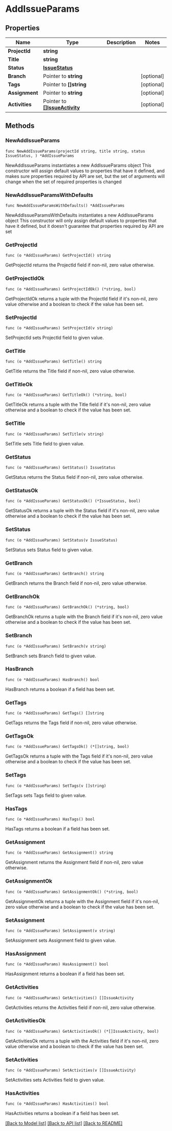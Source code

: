 # AddIssueParams

## Properties

Name | Type | Description | Notes
------------ | ------------- | ------------- | -------------
**ProjectId** | **string** |  | 
**Title** | **string** |  | 
**Status** | [**IssueStatus**](IssueStatus.md) |  | 
**Branch** | Pointer to **string** |  | [optional] 
**Tags** | Pointer to **[]string** |  | [optional] 
**Assignment** | Pointer to **string** |  | [optional] 
**Activities** | Pointer to [**[]IssueActivity**](IssueActivity.md) |  | [optional] 

## Methods

### NewAddIssueParams

`func NewAddIssueParams(projectId string, title string, status IssueStatus, ) *AddIssueParams`

NewAddIssueParams instantiates a new AddIssueParams object
This constructor will assign default values to properties that have it defined,
and makes sure properties required by API are set, but the set of arguments
will change when the set of required properties is changed

### NewAddIssueParamsWithDefaults

`func NewAddIssueParamsWithDefaults() *AddIssueParams`

NewAddIssueParamsWithDefaults instantiates a new AddIssueParams object
This constructor will only assign default values to properties that have it defined,
but it doesn't guarantee that properties required by API are set

### GetProjectId

`func (o *AddIssueParams) GetProjectId() string`

GetProjectId returns the ProjectId field if non-nil, zero value otherwise.

### GetProjectIdOk

`func (o *AddIssueParams) GetProjectIdOk() (*string, bool)`

GetProjectIdOk returns a tuple with the ProjectId field if it's non-nil, zero value otherwise
and a boolean to check if the value has been set.

### SetProjectId

`func (o *AddIssueParams) SetProjectId(v string)`

SetProjectId sets ProjectId field to given value.


### GetTitle

`func (o *AddIssueParams) GetTitle() string`

GetTitle returns the Title field if non-nil, zero value otherwise.

### GetTitleOk

`func (o *AddIssueParams) GetTitleOk() (*string, bool)`

GetTitleOk returns a tuple with the Title field if it's non-nil, zero value otherwise
and a boolean to check if the value has been set.

### SetTitle

`func (o *AddIssueParams) SetTitle(v string)`

SetTitle sets Title field to given value.


### GetStatus

`func (o *AddIssueParams) GetStatus() IssueStatus`

GetStatus returns the Status field if non-nil, zero value otherwise.

### GetStatusOk

`func (o *AddIssueParams) GetStatusOk() (*IssueStatus, bool)`

GetStatusOk returns a tuple with the Status field if it's non-nil, zero value otherwise
and a boolean to check if the value has been set.

### SetStatus

`func (o *AddIssueParams) SetStatus(v IssueStatus)`

SetStatus sets Status field to given value.


### GetBranch

`func (o *AddIssueParams) GetBranch() string`

GetBranch returns the Branch field if non-nil, zero value otherwise.

### GetBranchOk

`func (o *AddIssueParams) GetBranchOk() (*string, bool)`

GetBranchOk returns a tuple with the Branch field if it's non-nil, zero value otherwise
and a boolean to check if the value has been set.

### SetBranch

`func (o *AddIssueParams) SetBranch(v string)`

SetBranch sets Branch field to given value.

### HasBranch

`func (o *AddIssueParams) HasBranch() bool`

HasBranch returns a boolean if a field has been set.

### GetTags

`func (o *AddIssueParams) GetTags() []string`

GetTags returns the Tags field if non-nil, zero value otherwise.

### GetTagsOk

`func (o *AddIssueParams) GetTagsOk() (*[]string, bool)`

GetTagsOk returns a tuple with the Tags field if it's non-nil, zero value otherwise
and a boolean to check if the value has been set.

### SetTags

`func (o *AddIssueParams) SetTags(v []string)`

SetTags sets Tags field to given value.

### HasTags

`func (o *AddIssueParams) HasTags() bool`

HasTags returns a boolean if a field has been set.

### GetAssignment

`func (o *AddIssueParams) GetAssignment() string`

GetAssignment returns the Assignment field if non-nil, zero value otherwise.

### GetAssignmentOk

`func (o *AddIssueParams) GetAssignmentOk() (*string, bool)`

GetAssignmentOk returns a tuple with the Assignment field if it's non-nil, zero value otherwise
and a boolean to check if the value has been set.

### SetAssignment

`func (o *AddIssueParams) SetAssignment(v string)`

SetAssignment sets Assignment field to given value.

### HasAssignment

`func (o *AddIssueParams) HasAssignment() bool`

HasAssignment returns a boolean if a field has been set.

### GetActivities

`func (o *AddIssueParams) GetActivities() []IssueActivity`

GetActivities returns the Activities field if non-nil, zero value otherwise.

### GetActivitiesOk

`func (o *AddIssueParams) GetActivitiesOk() (*[]IssueActivity, bool)`

GetActivitiesOk returns a tuple with the Activities field if it's non-nil, zero value otherwise
and a boolean to check if the value has been set.

### SetActivities

`func (o *AddIssueParams) SetActivities(v []IssueActivity)`

SetActivities sets Activities field to given value.

### HasActivities

`func (o *AddIssueParams) HasActivities() bool`

HasActivities returns a boolean if a field has been set.


[[Back to Model list]](../README.md#documentation-for-models) [[Back to API list]](../README.md#documentation-for-api-endpoints) [[Back to README]](../README.md)


